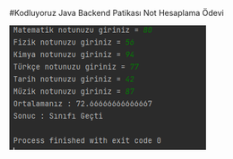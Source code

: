 #Kodluyoruz Java Backend Patikası Not Hesaplama Ödevi

![Hesaplanan Ortalama 60 dan yüksekse](./img/ust.png)